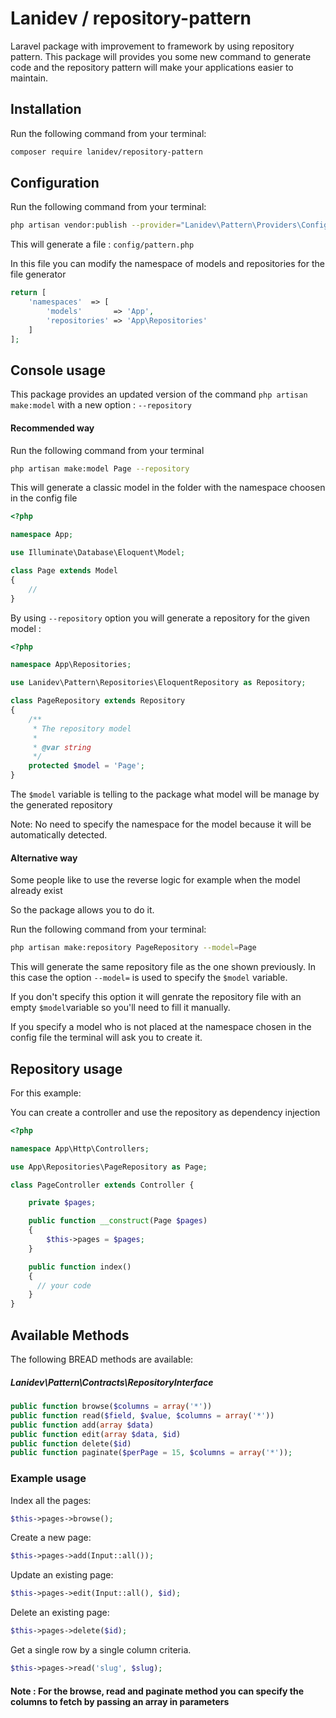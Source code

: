 # Lanidev / repository-pattern
Laravel package with improvement to framework by using repository pattern. This package will provides you some new command to generate code and the repository pattern will make your applications easier to maintain.

## Installation

Run the following command from your terminal:

 ```bash
 composer require lanidev/repository-pattern
 ```

## Configuration

Run the following command from your terminal:

 ```bash
 php artisan vendor:publish --provider="Lanidev\Pattern\Providers\ConfigServiceProvider"
 ```

This will generate a file : ```config/pattern.php```

In this file you can modify the namespace of models and repositories for the file generator

```php
return [
    'namespaces'  => [
        'models'       => 'App',
        'repositories' => 'App\Repositories'
    ]
];
```

## Console usage

This package provides an updated version of the command ```php artisan make:model``` with a new option : ```--repository```

#### Recommended way

Run the following command from your terminal

```bash
php artisan make:model Page --repository
```

This will generate a classic model in the folder with the namespace choosen in the config file

```php
<?php

namespace App;

use Illuminate\Database\Eloquent\Model;

class Page extends Model
{
    //
}

```

By using ```--repository``` option you will generate a repository for the given model :

```php
<?php

namespace App\Repositories;

use Lanidev\Pattern\Repositories\EloquentRepository as Repository;

class PageRepository extends Repository
{
    /**
     * The repository model
     *
     * @var string
     */
    protected $model = 'Page';
}

```

The ```$model``` variable is telling to the package what model will be manage by the generated repository

Note: No need to specify the namespace for the model because it will be automatically detected.

#### Alternative way

Some people like to use the reverse logic for example when the model already exist

So the package allows you to do it.

Run the following command from your terminal:

```bash
php artisan make:repository PageRepository --model=Page
```

This will generate the same repository file as the one shown previously. In this case the option ```--model=``` is used to specify the ```$model``` variable.

If you don't specify this option it will genrate the repository file with an empty ```$model```variable so you'll need to fill it manually.

If you specify a model who is not placed at the namespace chosen in the config file the terminal will ask you to create it.


## Repository usage

For this example:

You can create a controller and use the repository as dependency injection

```php
<?php

namespace App\Http\Controllers;

use App\Repositories\PageRepository as Page;

class PageController extends Controller {

    private $pages;

    public function __construct(Page $pages)
    {
        $this->pages = $pages;
    }

    public function index()
    {
      // your code
    }
}
```

## Available Methods

The following BREAD methods are available:

##### Lanidev\Pattern\Contracts\RepositoryInterface

```php
public function browse($columns = array('*'))
public function read($field, $value, $columns = array('*'))
public function add(array $data)
public function edit(array $data, $id)
public function delete($id)
public function paginate($perPage = 15, $columns = array('*'));

```

### Example usage

Index all the pages:
```php
$this->pages->browse();
```

Create a new page:

```php
$this->pages->add(Input::all());
```

Update an existing page:

```php
$this->pages->edit(Input::all(), $id);
```

Delete an existing page:

```php
$this->pages->delete($id);
```

Get a single row by a single column criteria.

```php
$this->pages->read('slug', $slug);
```

#### Note : For the browse, read and paginate method you can specify the columns to fetch by passing an array in parameters
